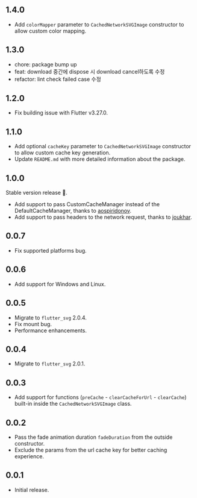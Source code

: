## 1.4.0

- Add `colorMapper` parameter to `CachedNetworkSVGImage` constructor to allow custom color mapping.

## 1.3.0

- chore: package bump up
- feat: download 중간에 dispose 시 download cancel하도록 수정
- refactor: lint check failed case 수정

## 1.2.0

- Fix building issue with Flutter v3.27.0.

## 1.1.0

- Add optional `cacheKey` parameter to `CachedNetworkSVGImage` constructor to allow custom cache key generation.
- Update `README.md` with more detailed information about the package.

## 1.0.0

Stable version release 🎉.

- Add support to pass CustomCacheManager instead of the DefaultCacheManager, thanks to [aospiridonov](https://github.com/aospiridonov).
- Add support to pass headers to the network request, thanks to [joukhar](https://github.com/joukhar).

## 0.0.7

- Fix supported platforms bug.

## 0.0.6

- Add support for Windows and Linux.

## 0.0.5

- Migrate to `flutter_svg` 2.0.4.
- Fix mount bug.
- Performance enhancements.

## 0.0.4

- Migrate to `flutter_svg` 2.0.1.

## 0.0.3

- Add support for functions (`preCache` - `clearCacheForUrl` - `clearCache`) built-in inside the `CachedNetworkSVGImage` class.

## 0.0.2

- Pass the fade animation duration `fadeDuration` from the outside constructor.
- Exclude the params from the url cache key for better caching experience.

## 0.0.1

- Initial release.
